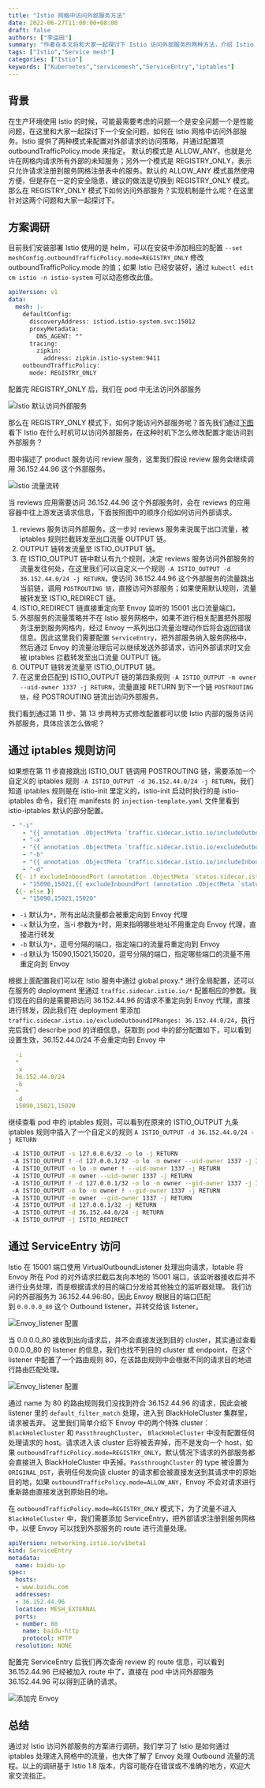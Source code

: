 ```yaml
---
title: "Istio 网格中访问外部服务方法"
date: 2022-06-27T11:00:00+08:00
draft: false
authors: ["李运田"]
summary: "作者在本文将和大家一起探讨下 Istio 访问外部服务的两种方法，介绍 Istio 访问外部服务的原理。"
tags: ["Istio","Service mesh"]
categories: ["Istio"]
keywords: ["Kubernetes","servicemesh","ServiceEntry","iptables"]
---
```


## 背景

在生产环境使用 Istio 的时候，可能最需要考虑的问题一个是安全问题一个是性能问题，在这里和大家一起探讨下一个安全问题，如何在 Istio 网格中访问外部服务。Istio 提供了两种模式来配置对外部请求的访问策略，并通过配置项 outboundTrafficPolicy.mode 来指定。 默认的模式是 ALLOW_ANY，也就是允许在网格内请求所有外部的未知服务；另外一个模式是 REGISTRY_ONLY，表示只允许请求注册到服务网格注册表中的服务。默认的 ALLOW_ANY 模式虽然使用方便，但是存在一定的安全隐患，建议的做法是切换到 REGISTRY_ONLY 模式。那么在 REGISTRY_ONLY 模式下如何访问外部服务？实现机制是什么呢？在这里针对这两个问题和大家一起探讨下。

## 方案调研

目前我们安装部署 Istio 使用的是 helm，可以在安装中添加相应的配置 `--set meshConfig.outboundTrafficPolicy.mode=REGISTRY_ONLY` 修改 outboundTrafficPolicy.mode 的值；如果 Istio 已经安装好，通过 `kubectl edit cm istio -n istio-system` 可以动态修改此值。
```yaml
apiVersion: v1
data:
  mesh: |-
    defaultConfig:
      discoveryAddress: istiod.istio-system.svc:15012
      proxyMetadata:
        DNS_AGENT: ""
      tracing:
        zipkin:
          address: zipkin.istio-system:9411
    outboundTrafficPolicy:
      mode: REGISTRY_ONLY
```
配置完 REGISTRY_ONLY 后，我们在 pod 中无法访问外部服务

![Istio 默认访问外部服务](callexternal.jpg)

那么在 REGISTRY_ONLY 模式下，如何才能访问外部服务呢？首先我们通过[下图](https://jimmysong.io/blog/sidecar-injection-iptables-and-traffic-routing/) 看下 Istio 在什么时机可以访问外部服务，在这种时机下怎么修改配置才能访问到外部服务？

图中描述了 product 服务访问 review 服务，这里我们假设 review 服务会继续调用 36.152.44.96 这个外部服务。

![Istio 流量流转](iptables.jpg)

当 reviews 应用需要访问 36.152.44.96 这个外部服务时，会在 reviews 的应用容器中往上游发送请求信息，下面按照图中的顺序介绍如何访问外部请求。
1. reviews 服务访问外部服务，这一步对 reviews 服务来说属于出口流量，被 iptables 规则拦截转发至出口流量 OUTPUT 链。 
2. OUTPUT 链转发流量至 ISTIO_OUTPUT 链。
3. 在 ISTIO_OUTPUT 链中默认有九个规则，决定 reviews 服务访问外部服务的流量发往何处，在这里我们可以自定义一个规则 `-A ISTIO_OUTPUT -d 36.152.44.0/24 -j RETURN`，使访问 36.152.44.96 这个外部服务的流量跳出当前链，调用 `POSTROUTING 链`，直接访问外部服务；如果使用默认规则，流量被转发至 ISTIO_REDIRECT 链。
4. ISTIO_REDIRECT 链直接重定向至 Envoy 监听的 15001 出口流量端口。
5. 外部服务的流量策略并不在 Istio 服务网格中，如果不进行相关配置把外部服务注册到服务网格内，经过 Envoy 一系列出口流量治理动作后将会返回错误信息。因此这里我们需要配置 `ServiceEntry`，把外部服务纳入服务网格中，然后通过 Envoy 的流量治理后可以继续发送外部请求，访问外部请求时又会被 iptables 拦截转发至出口流量 OUTPUT 链。
6. OUTPUT 链转发流量至 ISTIO_OUTPUT 链。
7. 在这里会匹配到 ISTIO_OUTPUT 链的第四条规则 `-A ISTIO_OUTPUT -m owner --uid-owner 1337 -j RETURN`，流量直接 RETURN 到下一个链 `POSTROUTING 链`，经 POSTROUTING 链流出访问外部服务。

我们看到通过第 11 步、第 13 步两种方式修改配置都可以使 Istio 内部的服务访问外部服务，具体应该怎么做呢？ 

## 通过 iptables 规则访问

如果想在第 11 步直接跳出 ISTIO_OUT 链调用 POSTROUTING 链，需要添加一个自定义的 iptables 规则 `-A ISTIO_OUTPUT -d 36.152.44.0/24 -j RETURN`，我们知道 iptables 规则是在 istio-init 里定义的，istio-init 启动时执行的是 istio-iptables 命令，我们在 manifests 的 `injection-template.yaml` 文件里看到 istio-iptables 默认的部分配置。
```yaml
 - "-i"
    - "{{ annotation .ObjectMeta `traffic.sidecar.istio.io/includeOutboundIPRanges` .Values.global.proxy.includeIPRanges }}"
    - "-x"
    - "{{ annotation .ObjectMeta `traffic.sidecar.istio.io/excludeOutboundIPRanges` .Values.global.proxy.excludeIPRanges }}"
    - "-b"
    - "{{ annotation .ObjectMeta `traffic.sidecar.istio.io/includeInboundPorts` `*` }}"
    - "-d"
  {{- if excludeInboundPort (annotation .ObjectMeta `status.sidecar.istio.io/port` .Values.global.proxy.statusPort) (annotation .ObjectMeta `traffic.sidecar.istio.io/excludeInboundPorts` .Values.global.proxy.excludeInboundPorts) }}
    - "15090,15021,{{ excludeInboundPort (annotation .ObjectMeta `status.sidecar.istio.io/port` .Values.global.proxy.statusPort) (annotation .ObjectMeta `traffic.sidecar.istio.io/excludeInboundPorts` .Values.global.proxy.excludeInboundPorts) }}"
  {{- else }}
    - "15090,15021,15020"
```

- `-i` 默认为`*`，所有出站流量都会被重定向到 Envoy 代理
- `-x` 默认为空，当-i 参数为`*`时，用来指明哪些地址不用重定向 Envoy 代理，直接进行转发 
- `-b` 默认为`*`，逗号分隔的端口，指定端口的流量将重定向到 Envoy
- `-d` 默认为 15090,15021,15020，逗号分隔的端口，指定哪些端口的流量不用重定向到 Envoy

根据上面配置我们可以在 Istio 服务中通过 global.proxy.* 进行全局配置，还可以在服务的 deployment 里通过 `traffic.sidecar.istio.io/*` 配置相应的参数。我们现在的目的是需要把访问 36.152.44.96 的请求不重定向到 Envoy 代理，直接进行转发，因此我们在 deployment 里添加 `traffic.sidecar.istio.io/excludeOutboundIPRanges: 36.152.44.0/24`，执行完后我们 describe pod 的详细信息，获取到 pod 中的部分配置如下，可以看到设置生效，36.152.44.0/24 不会重定向到 Envoy 中

```yaml
  -i
  *
  -x
  36.152.44.0/24
  -b
  *
  -d
  15090,15021,15020
```
继续查看 pod 中的 iptables 规则，可以看到在原来的 ISTIO_OUTPUT 九条 iptables 规则中插入了一个自定义的规则 `A ISTIO_OUTPUT -d 36.152.44.0/24 -j RETURN`

```bash
 -A ISTIO_OUTPUT -s 127.0.0.6/32 -o lo -j RETURN
 -A ISTIO_OUTPUT ! -d 127.0.0.1/32 -o lo -m owner --uid-owner 1337 -j ISTIO_IN_REDIRECT
 -A ISTIO_OUTPUT -o lo -m owner ! --uid-owner 1337 -j RETURN
 -A ISTIO_OUTPUT -m owner --uid-owner 1337 -j RETURN
 -A ISTIO_OUTPUT ! -d 127.0.0.1/32 -o lo -m owner --gid-owner 1337 -j ISTIO_IN_REDIRECT
 -A ISTIO_OUTPUT -o lo -m owner ! --gid-owner 1337 -j RETURN
 -A ISTIO_OUTPUT -m owner --gid-owner 1337 -j RETURN
 -A ISTIO_OUTPUT -d 127.0.0.1/32 -j RETURN
 -A ISTIO_OUTPUT -d 36.152.44.0/24 -j RETURN
 -A ISTIO_OUTPUT -j ISTIO_REDIRECT
```

## 通过 ServiceEntry 访问

Istio 在 15001 端口使用 VirtualOutboundListener 处理出向请求，Iptable 将 Envoy 所在 Pod 的对外请求拦截后发向本地的 15001 端口，该监听器接收后并不进行业务处理，而是根据请求的目的端口分发给其他独立的监听器处理。 我们访问的外部服务为 36.152.44.96:80，因此 Envoy 根据目的端口匹配到 `0.0.0.0_80` 这个 Outbound listener，并转交给该 listener。

![Envoy_listener 配置](envoy_listener.jpg)

当 0.0.0.0_80 接收到出向请求后，并不会直接发送到目的 cluster，其实通过查看 0.0.0.0_80 的 listener 的信息，我们也找不到目的 cluster 或 endpoint，在这个 listener 中配置了一个路由规则 80，在该路由规则中会根据不同的请求目的地进行路由匹配处理。

![Envoy_listener 配置](envoy_route.jpg)

通过 name 为 80 的路由规则我们没找到符合 36.152.44.96 的请求，因此会被 listener 里的 `default_filter_match` 处理，进入到 BlackHoleCluster 集群里，请求被丢弃。
这里我们简单介绍下 Envoy 中的两个特殊 cluster：`BlackHoleCluster` 和 `PassthroughCluster`，
`BlackHoleCluster` 中没有配置任何处理请求的 host。请求进入该 cluster 后将被丢弃掉，而不是发向一个 host，如果 `outboundTrafficPolicy.mode=REGISTRY_ONLY`，默认情况下请求的外部服务都会直接进入 BlackHoleCluster 中丢掉。`PassthroughCluster` 的 type 被设置为 `ORIGINAL_DST`，表明任何发向该 cluster 的请求都会被直接发送到其请求中的原始目的地，如果 `outboundTrafficPolicy.mode=ALLOW_ANY`，Envoy 不会对请求进行重新路由直接发送到原始目的地。

在 `outboundTrafficPolicy.mode=REGISTRY_ONLY` 模式下，为了流量不进入 `BlackHoleCluster` 中，我们需要添加 ServiceEntry，把外部请求注册到服务网格中，以便 Envoy 可以找到外部服务的 route 进行流量处理。

```yaml
apiVersion: networking.istio.io/v1beta1
kind: ServiceEntry
metadata:
  name: baidu-ip
spec:
  hosts:
  - www.baidu.com
  addresses:
  - 36.152.44.96
  location: MESH_EXTERNAL
  ports:
  - number: 80
    name: baidu-http
    protocol: HTTP
  resolution: NONE
```

配置完 ServiceEntry 后我们再次查询 review 的 route 信息，可以看到 36.152.44.96 已经被加入 route 中了，直接在 pod 中访问外部服务 36.152.44.96 可以得到正确的请求。


![添加完 Envoy](envoy_route_baidu.jpg)

## 总结

通过对 Istio 访问外部服务的方案进行调研，我们学习了 Istio 是如何通过 iptables 处理进入网格中的流量，也大体了解了 Envoy 处理 Outbound 流量的流程。以上的调研基于 Istio 1.8 版本，内容可能存在错误或不准确的地方，欢迎大家交流指正。

